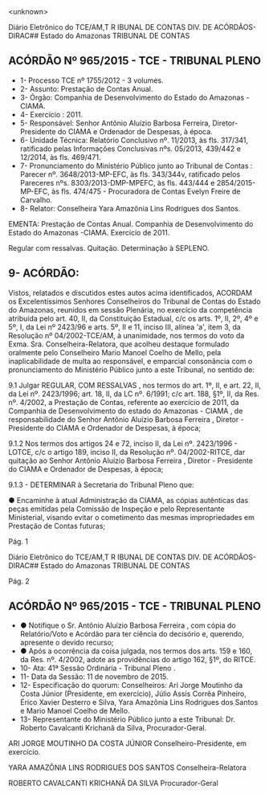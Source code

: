 &lt;unknown&gt;

Diário Eletrônico do TCE/AM,T R IBUNAL DE CONTAS DIV. DE ACÓRDÃOS-DIRAC## Estado do Amazonas TRIBUNAL DE CONTAS

## ACÓRDÃO Nº 965/2015 - TCE - TRIBUNAL PLENO

- 1- Processo TCE nº 1755/2012 - 3 volumes.
- 2- Assunto: Prestação de Contas Anual.
- 3- Órgão: Companhia de Desenvolvimento do Estado do Amazonas - CIAMA.
- 4- Exercício : 2011.
- 5-  Responsável: Senhor  Antônio  Aluízio  Barbosa  Ferreira,  Diretor-Presidente  do  CIAMA  e Ordenador de Despesas, à época.
- 6-  Unidade  Técnica: Relatório  Conclusivo  nº.  11/2013,  às  fls.  317/341,  ratificado  pelas Informações Conclusivas nºs. 05/2013, 439/442 e 12/2014, às fls. 469/471.
- 7-  Pronunciamento  do  Ministério  Público  junto  ao  Tribunal  de  Contas : Parecer  nº. 3648/2013-MP-EFC, às  fls.  343/344v,  ratificado  pelos  Pareceres  nºs.  8303/2013-DMP-MPEFC, às fls. 443/444 e  2854/2015-MP-EFC, às fls. 474/475 - Procuradora de Contas Evelyn Freire de Carvalho.
- 8- Relator: Conselheira Yara Amazônia Lins Rodrigues dos Santos.

EMENTA: Prestação  de  Contas  Anual.  Companhia de Desenvolvimento  do  Estado  do  Amazonas -CIAMA. Exercício de 2011.

Regular  com  ressalvas.  Quitação.  Determinação  à SEPLENO.

## 9- ACÓRDÃO:

Vistos,  relatados  e  discutidos  estes  autos  acima  identificados,  ACORDAM  os Excelentíssimos  Senhores  Conselheiros  do  Tribunal  de  Contas  do  Estado  do  Amazonas, reunidos  em  sessão  Plenária,  no  exercício  da  competência  atribuída  pelo  art.  40,  II,  da Constituição Estadual, c/c os arts. 1º, II, 2º, 4º e 5º, I, da Lei nº 2423/96 e arts. 5º, II e 11, inciso III, alínea 'a', item 3, da Resolução nº 04/2002-TCE/AM, à unanimidade, nos termos do voto da Exma.  Sra.  Conselheira-Relatora, que  acolheu destaque  formulado  oralmente  pelo Conselheiro Mario  Manoel Coelho de  Mello, pela inaplicabilidade de multa ao responsável, e emparcial consonância com o pronunciamento do Ministério Público junto a este Tribunal, no sentido de:

9.1 Julgar REGULAR, COM RESSALVAS , nos termos do art. 1º, II, e art. 22, II, da Lei nº. 2423/1996; art. 18, II, da LC nº. 6/1991; c/c art. 188, §1º, II, da Res. nº. 4/2002, a Prestação de Contas, referente ao exercício de 2011, da Companhia de Desenvolvimento do estado  do  Amazonas  -  CIAMA ,  de  responsabilidade  do  Senhor Antônio  Aluízio  Barbosa Ferreira , Diretor - Presidente do CIAMA e Ordenador de Despesas, à época;

9.1.2 Nos termos dos artigos 24 e 72, inciso II, da Lei nº. 2423/1996 - LOTCE, c/c o artigo 189, inciso  II, da Resolução nº. 04/2002-RITCE, dar quitação ao Senhor Antônio Aluízio Barbosa Ferreira , Diretor - Presidente do CIAMA e Ordenador de Despesas, à época;

9.1.3 - DETERMINAR à Secretaria do Tribunal Pleno que:

● Encaminhe à atual Administração da CIAMA, as cópias autênticas das peças emitidas  pela  Comissão  de  Inspeção  e  pelo  Representante  Ministerial,  visando  evitar  o cometimento das mesmas impropriedades em Prestação de Contas futuras;

Pág. 1

Diário Eletrônico do TCE/AM,T R IBUNAL DE CONTAS DIV. DE ACÓRDÃOS-DIRAC## Estado do Amazonas TRIBUNAL DE CONTAS

Pág. 2

## ACÓRDÃO Nº 965/2015 - TCE - TRIBUNAL PLENO

- ● Notifique o Sr. Antônio Aluízio Barbosa Ferreira , com cópia do Relatório/Voto e Acórdão para ter ciência do decisório e, querendo, apresente o devido recurso;
- ● Após a ocorrência da coisa julgada, nos termos dos arts. 159 e 160, da Res. nº. 4/2002, adote as providências do artigo 162, §1º, do RITCE.
- 10- Ata: 41ª Sessão Ordinária - Tribunal Pleno .
- 11- Data da Sessão: 11 de novembro de 2015.
- 12- Especificação do quorum: Conselheiros: Ari Jorge Moutinho da Costa Júnior (Presidente, em exercício), Júlio Assis Corrêa Pinheiro, Érico Xavier Desterro e Silva, Yara Amazônia Lins Rodrigues dos Santos e Mario Manoel Coelho de Mello.
- 13-  Representante  do  Ministério  Público  junto  a  este  Tribunal: Dr. Roberto  Cavalcanti Krichanã da Silva, Procurador-Geral.

ARI JORGE MOUTINHO DA COSTA JÚNIOR Conselheiro-Presidente, em exercício.

YARA AMAZÔNIA LINS RODRIGUES DOS SANTOS Conselheira-Relatora

ROBERTO CAVALCANTI KRICHANÃ DA SILVA Procurador-Geral